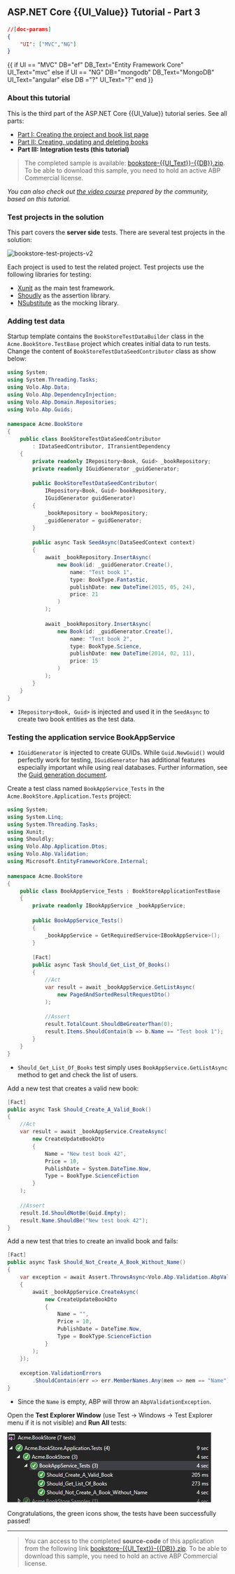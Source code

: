 ## ASP.NET Core {{UI_Value}} Tutorial - Part 3
````json
//[doc-params]
{
    "UI": ["MVC","NG"]
}
````

{{
if UI == "MVC"
  DB="ef"
  DB_Text="Entity Framework Core"
  UI_Text="mvc"
else if UI == "NG"
  DB="mongodb"
  DB_Text="MongoDB"
  UI_Text="angular"
else 
  DB ="?"
  UI_Text="?"
end
}}

### About this tutorial

This is the third part of the ASP.NET Core {{UI_Value}} tutorial series. See all parts:

- [Part I: Creating the project and book list page](part-1.md)
- [Part II: Creating, updating and deleting books](part-2.md)
- **Part III: Integration tests (this tutorial)**

> The completed sample is available: [bookstore-{{UI_Text}}-{{DB}}.zip](https://abp.io/Account/Login?returnUrl=/api/download/samples/bookstore-{{UI_Text}}-{{DB}}). To be able to download this sample, you need to hold an active ABP Commercial license.

*You can also check out [the video course](https://amazingsolutions.teachable.com/p/lets-build-the-bookstore-application) prepared by the community, based on this tutorial.*

### Test projects in the solution

This part covers the **server side** tests. There are several test projects in the solution:

![bookstore-test-projects-v2](../../images/bookstore-test-projects-{{UI_Text}}.png)

Each project is used to test the related project. Test projects use the following libraries for testing:

* [Xunit](https://xunit.github.io/) as the main test framework.
* [Shoudly](http://shouldly.readthedocs.io/en/latest/) as the assertion library.
* [NSubstitute](http://nsubstitute.github.io/) as the mocking library.

### Adding test data

Startup template contains the `BookStoreTestDataBuilder` class in the `Acme.BookStore.TestBase` project which creates initial data to run tests. Change the content of `BookStoreTestDataSeedContributor` class as show below:

````csharp
using System;
using System.Threading.Tasks;
using Volo.Abp.Data;
using Volo.Abp.DependencyInjection;
using Volo.Abp.Domain.Repositories;
using Volo.Abp.Guids;

namespace Acme.BookStore
{
    public class BookStoreTestDataSeedContributor
        : IDataSeedContributor, ITransientDependency
    {
        private readonly IRepository<Book, Guid> _bookRepository;
        private readonly IGuidGenerator _guidGenerator;

        public BookStoreTestDataSeedContributor(
            IRepository<Book, Guid> bookRepository,
            IGuidGenerator guidGenerator)
        {
            _bookRepository = bookRepository;
            _guidGenerator = guidGenerator;
        }

        public async Task SeedAsync(DataSeedContext context)
        {
            await _bookRepository.InsertAsync(
                new Book(id: _guidGenerator.Create(),
                    name: "Test book 1",
                    type: BookType.Fantastic,
                    publishDate: new DateTime(2015, 05, 24),
                    price: 21
                )
            );

            await _bookRepository.InsertAsync(
                new Book(id: _guidGenerator.Create(),
                    name: "Test book 2",
                    type: BookType.Science,
                    publishDate: new DateTime(2014, 02, 11),
                    price: 15
                )
            );
        }
    }
}
````

* `IRepository<Book, Guid>` is injected and used it in the `SeedAsync` to create two book entities as the test data.

### Testing the application service BookAppService 
* `IGuidGenerator` is injected to create GUIDs. While `Guid.NewGuid()` would perfectly work for testing, `IGuidGenerator` has additional features especially important while using real databases. Further information, see the [Guid generation document](https://docs.abp.io/{{Document_Language_Code}}/abp/{{Document_Version}}/Guid-Generation).

Create a test class named `BookAppService_Tests` in the `Acme.BookStore.Application.Tests` project:

````csharp
using System;
using System.Linq;
using System.Threading.Tasks;
using Xunit;
using Shouldly;
using Volo.Abp.Application.Dtos;
using Volo.Abp.Validation;
using Microsoft.EntityFrameworkCore.Internal;

namespace Acme.BookStore
{
    public class BookAppService_Tests : BookStoreApplicationTestBase
    {
        private readonly IBookAppService _bookAppService;

        public BookAppService_Tests()
        {
            _bookAppService = GetRequiredService<IBookAppService>();
        }

        [Fact]
        public async Task Should_Get_List_Of_Books()
        {
            //Act
            var result = await _bookAppService.GetListAsync(
                new PagedAndSortedResultRequestDto()
            );

            //Assert
            result.TotalCount.ShouldBeGreaterThan(0);
            result.Items.ShouldContain(b => b.Name == "Test book 1");
        }
    }
}
````

* `Should_Get_List_Of_Books` test simply uses `BookAppService.GetListAsync` method to get and check the list of users.

Add a new test that creates a valid new book:

````csharp
[Fact]
public async Task Should_Create_A_Valid_Book()
{
    //Act
    var result = await _bookAppService.CreateAsync(
        new CreateUpdateBookDto
        {
            Name = "New test book 42",
            Price = 10,
            PublishDate = System.DateTime.Now,
            Type = BookType.ScienceFiction
        }
    );

    //Assert
    result.Id.ShouldNotBe(Guid.Empty);
    result.Name.ShouldBe("New test book 42");
}
````

Add a new test that tries to create an invalid book and fails:

````csharp
[Fact]
public async Task Should_Not_Create_A_Book_Without_Name()
{
    var exception = await Assert.ThrowsAsync<Volo.Abp.Validation.AbpValidationException>(async () =>
    {
        await _bookAppService.CreateAsync(
            new CreateUpdateBookDto
            {
                Name = "",
                Price = 10,
                PublishDate = DateTime.Now,
                Type = BookType.ScienceFiction
            }
        );
    });

    exception.ValidationErrors
        .ShouldContain(err => err.MemberNames.Any(mem => mem == "Name"));
}
````

* Since the `Name` is empty, ABP will throw an `AbpValidationException`.

Open the **Test Explorer Window** (use Test -> Windows -> Test Explorer menu if it is not visible) and **Run All** tests:

![bookstore-appservice-tests](../../images/bookstore-appservice-tests.png)

Congratulations, the green icons show, the tests have been successfully passed!

---

> You can access to the completed **source-code** of this application from the following link [bookstore-{{UI_Text}}-{{DB}}.zip](https://abp.io/Account/Login?returnUrl=/api/download/samples/bookstore-{{UI_Text}}-{{DB}}). To be able to download this sample, you need to hold an active ABP Commercial license.